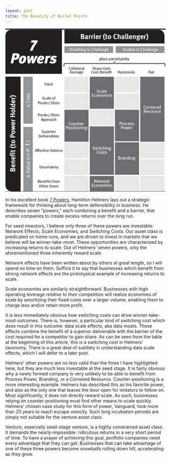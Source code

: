 ```yaml
---
layout: post
title: The Banality of Bullet Points 
---
```

![7 Powers](../images/7_Powers.jpg)

In his excellent book [7 Powers](https://www.amazon.com/7-Powers-Foundations-Business-Strategy-ebook/dp/B01MRLFFQ7), Hamilton Helmers lays out a strategic framework for thinking about long-term defensibility in business. He describes seven "powers," each combining a benefit and a barrier, that enable companies to create excess returns over the long run. 

For seed investors, I believe only three of these powers are investable: Network Effects, Scale Economies, and Switching Costs. Our asset class is predicated on home runs, and we are driven to invest in markets that we believe will be winner-take-most. These opportunities are characterized by increasing returns to scale. Out of Helmers' seven powers, only the aforementioned three inherently reward scale.

Network effects have been written about by others at great length, so I will spend no time on them. Suffice it to say that businesses which benefit from strong network effects are the prototypical example of increasing returns to scale.

Scale economies are similarly straightforward. Businesses with high operating leverage *relative to their competition* will realize economies of scale by amortizing their fixed costs over a larger volume, enabling them to charge less and/or retain more profit.

It is less immediately obvious how switching costs can drive winner-take-most outcomes. There is, however, a particular kind of switching cost which does result in this outcome: data scale effects, aka data moats. These effects combine the benefit of a superior deliverable with the barrier of the cost required for a competitor to gain share. As can be seen from the table at the beginning of this article, this is a switching cost in Helmers' taxonomy. There is a great deal of subtlety in understanding data scale effects, which I will defer to a later post. 

Helmers' other powers are no less valid than the three I have highlighted here, but they are much less investable at the seed stage. It is fairly obvious why a newly formed company is very unlikely to be able to benefit from Process Power, Branding, or a Cornered Resource. Counter-positioning is a more interesting example. Helmers has described this as his favorite power, and also as the only one that leaves the door open for imitators to follow on. Most significantly, it does not directly reward scale. As such, businesses relying on counter-positioning must find other means to scale quickly. Helmers' chosen case study for this form of power, Vanguard, took more than 20 years to reach escape velocity. Such long incubation periods are simply not suitable for the venture asset class. 

Venture, especially seed-stage venture, is a highly constrained asset class. It demands the nearly-impossible: ridiculous returns in a very short period of time. To have a prayer of achieving this goal, portfolio companies need every advantage that they can get. Businesses that can take advantage of one of these three powers become snowballs rolling down hill, accelerating as they grow.